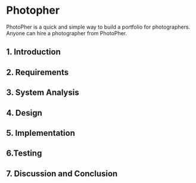 # Photopher
PhotoPher is a quick and simple way to build a portfolio for photographers. Anyone can hire a photographer from PhotoPher.


##  1. Introduction
##  2. Requirements
##  3. System Analysis
##  4. Design
##  5. Implementation
##  6.Testing
##  7. Discussion and Conclusion
